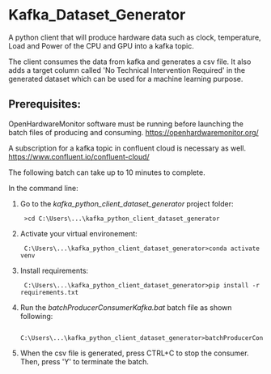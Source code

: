 # Kafka_Dataset_Generator

A python client that will produce hardware data such as clock, temperature, Load and Power of the CPU and GPU into a kafka topic.
  
The client consumes the data from kafka and generates a csv file. It also adds a target column called 'No Technical Intervention Required' in the generated dataset which can be used for a machine learning purpose.


##  Prerequisites:

   OpenHardwareMonitor software must be running before launching the batch files of producing and consuming.
   https://openhardwaremonitor.org/

   A subscription for a kafka topic in confluent cloud is necessary as well. 
   https://www.confluent.io/confluent-cloud/


  The following batch can take up to 10 minutes to complete.

  In the command line:

  1. Go to the *kafka_python_client_dataset_generator* project folder:
          
          >cd C:\Users\...\kafka_python_client_dataset_generator
  
  2. Activate your virtual environement:
  
          C:\Users\...\kafka_python_client_dataset_generator>conda activate venv
         
  3. Install requirements:
  
          C:\Users\...\kafka_python_client_dataset_generator>pip install -r requirements.txt
  
  4. Run the *batchProducerConsumerKafka.bat* batch file as shown following:
    
          C:\Users\...\kafka_python_client_dataset_generator>batchProducerConsumerKafka.bat
  
  5. When the csv file is generated, press CTRL+C to stop the consumer. Then, press 'Y' to terminate the batch.
